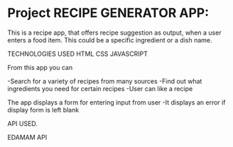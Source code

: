 # Project RECIPE GENERATOR APP:
This is a recipe app, that offers recipe suggestion as output, when a user enters a food item.
  This could be a specific ingredient or a dish name.


TECHNOLOGIES USED
HTML
CSS
JAVASCRIPT

From this app you can

-Search for a variety of recipes from many sources
-Find out what ingredients you need for certain recipes
-User can like a recipe

The app displays a form for entering input from user
-It displays an error if display form is left blank

API USED.

EDAMAM API
